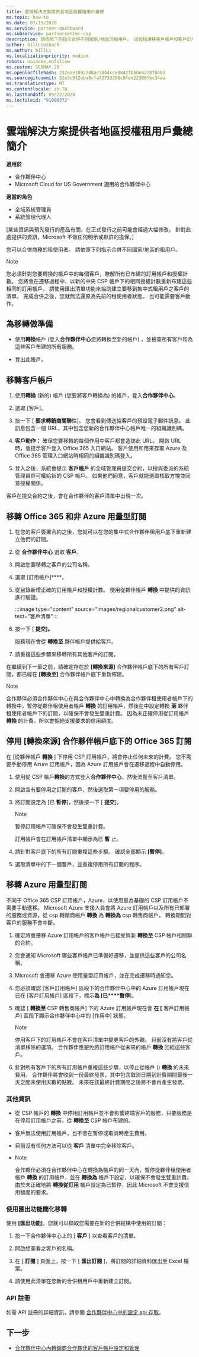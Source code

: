 ```yaml
---
title: 雲端解決方案提供者地區授權租用戶彙總
ms.topic: how-to
ms.date: 07/15/2020
ms.service: partner-dashboard
ms.subservice: partnercenter-csp
description: 請依照下列指示合併不同國家/地區的租用戶。 這包括遷移客戶帳戶和客戶訂用帳戶的步驟。
author: billLinzbach
ms.author: billLi
ms.localizationpriority: medium
robots: noindex,nofollow
ms.custom: SEOMAY.20
ms.openlocfilehash: 232eae10927d8ac38b4cce0842fbb8e4278f8d03
ms.sourcegitcommit: 51e3c912eba8cfa72733206c0fee22386fbc34aa
ms.translationtype: MT
ms.contentlocale: zh-TW
ms.lasthandoff: 09/22/2020
ms.locfileid: "91000372"
---
```

# <a name="instructions-for-csp-regional-authorization-tenant-consolidation"></a>雲端解決方案提供者地區授權租用戶彙總簡介

**適用於**

-  合作夥伴中心
-  Microsoft Cloud for US Government 適用的合作夥伴中心

**適當的角色**

- 全域系統管理員
- 系統管理代理人

\[某些資訊與預先發行的產品有關，在正式發行之前可能會經過大幅修改。 針對此處提供的資訊，Microsoft 不做任何明示或默許的擔保。\]

您可以合併商務的租使用者。 請依照下列指示合併不同國家/地區的租用戶。

>[!NOTE]  
>您必須針對您要轉換的帳戶中的每個客戶，瞭解所有已布建的訂用帳戶和授權計數。 您將會在遷移過程中，以新的中央 CSP 帳戶下的相同授權計數重新布建這些相同的訂用帳戶。 請使用匯出清單功能來協助建立要移到集中式租用戶之客戶的清單。  完成合併之後，您就無法還原為先前的租使用者狀態。 也可能需要客戶動作。

## <a name="prepare-for-migration"></a>為移轉做準備

- 使用**轉換**帳戶 (登入**合作夥伴中心**您將轉換至新的帳戶) ，並檢查所有客戶和為這些客戶布建的所有服務。

- 登出此帳戶。

## <a name="migrate-customer-accounts"></a>移轉客戶帳戶

1. 使用**轉換** (新的) 帳戶 (您要將客戶轉換為) 的帳戶，登入**合作夥伴中心**。

2. 選取 [客戶]。

3. 按一下 [ **要求轉銷商關聯**性]。 您會看到傳送給客戶的預設電子郵件訊息。 此訊息包含一個 URL，其中包含您新的合作夥伴中心帳戶唯一的組織識別碼。

4. **客戶動作：** 確保您要移轉的每個作用中客戶都會造訪此 URL。 開啟 URL 時，會提示客戶登入 Office 365 入口網站。 客戶使用和用來存取 Azure 及 Office 365 管理入口網站時相同的組織識別碼登入。

5. 登入之後，系統會提示 **客戶帳戶** 的全域管理員提交合約，以授與委派的系統管理員許可權給新的 CSP 帳戶。 如果他們同意，客戶就能選取核取方塊並同意授權關係。

客戶在提交合約之後，會在合作夥伴的客戶清單中出現一次。

## <a name="migrating-office-365-and-non-azure-usage-based-subscriptions"></a>移轉 Office 365 和非 Azure 用量型訂閱

1. 在您的客戶簽署合約之後，您就可以在您的集中式合作夥伴租用戶底下重新建立他們的訂閱。

2. 從 **合作夥伴中心** 選取 **客戶**。

3. 開啟您要移轉之客戶的公司名稱。

4. 選取 [訂用帳戶]****。

5. 從目錄新增正確的訂用帳戶和授權計數。 使用從夥伴帳戶 **轉換** 中提供的資訊進行驗證。

   :::image type="content" source="images/regionalcustomer2.png" alt-text="客戶清單":::

6. 按一下 [ **提交]。**

   服務現在會從 **轉換至** 夥伴帳戶提供給客戶。

7. 請重複這些步驟來移轉所有其他客戶的訂閱。

在繼續到下一節之前，請確定存在於 **\[轉換來源\]** 合作夥伴帳戶底下的所有客戶訂閱，都已經在 **\[轉換至\]** 合作夥伴帳戶底下重新佈建。

> [!NOTE]
> 合作夥伴必須合作夥伴中心在與合作夥伴中心中轉換為合作夥伴租使用者帳戶下的轉換中，暫停從夥伴租使用者帳戶 **轉換** 的訂用帳戶，然後在中設定轉換 **至** 夥伴租使用者帳戶下的訂閱，以確保不會發生雙重計費。 因為未正確停用從訂用帳戶 **轉換** 的計費，所以會拒絕支援要求的信用額度。

## <a name="disabling-the-office-365-subscriptions-under-the-transitioning-from-partner-account"></a>停用 \[轉換來源\] 合作夥伴帳戶底下的 Office 365 訂閱

在 [從夥伴帳戶 **轉換** ] 下停用 CSP 訂用帳戶，將會停止任何未來的計費。 您不需要手動停用 Azure 訂用帳戶，因為 Azure 訂用帳戶會在遷移過程中自動停用。

1. 使用從 CSP 帳戶**轉換**的方式登入**合作夥伴中心**，然後流覽至客戶清單。

2. 開啟含有要停用之訂閱的客戶，然後選取第一項要停用的服務。

3. 將訂閱設定為 [已 **暫停**]，然後按一下 [ **提交**]。

   >[!Note]
   >暫停訂用帳戶可確保不會發生雙重計費。

   訂用帳戶會在訂用帳戶清單中顯示為已 **暫** 止。

4. 請針對客戶底下的所有訂閱重複這些步驟。 確認全部顯示 **\[暫停\]**。

5. 選取清單中的下一個客戶，並重複停用所有訂閱的程序。

## <a name="migrating-azure-usage-based-subscriptions"></a>移轉 Azure 用量型訂閱

不同于 Office 365 CSP 訂用帳戶，Azure，以使用量為基礎的 CSP 訂用帳戶不需要手動遷移。 Microsoft Azure 支援人員會將 Azure 訂用帳戶以及所有已部署的服務或資源，從 csp 轉銷商帳戶 **轉換** 為 **轉換為** csp 轉售商帳戶。 轉換期間對客戶的服務不會中斷。

1. 確定將會遷移 Azure 訂用帳戶的客戶帳戶已接受與新 **轉換至** CSP 帳戶相關聯的合約。

2. 您會通知 Microsoft 哪些客戶帳戶已準備好遷移，並提供這些客戶的公司名稱。

3. Microsoft 會遷移 Azure 使用量型訂用帳戶，並在完成遷移時通知您。

4. 您必須確認 [客戶訂用帳戶] 區段下的合作夥伴中心中的 Azure 訂用帳戶現在已在 [客戶訂用帳戶] 區段下，標示**為 [已****暫停**]。

5. 確認 [ **轉換至** CSP 轉售商帳戶] 下的 Azure 訂用帳戶現在會 **在 [** 客戶訂用帳戶] 區段下顯示合作夥伴中心中的 [作用中] 狀態。

   >[!Note]
   > 停用客戶下的訂用帳戶不會在客戶清單中變更客戶的外觀。 目前沒有將客戶從清單移除的選項。 合作夥伴應避免將訂用帳戶從未來的帳戶 **轉換** 回給這些客戶。

6. 針對所有客戶下的所有訂用帳戶重複這些步驟，以停止從帳戶 () **轉換** 的未來費用。 合作夥伴將會收到一份最終發票，其中包含取消日期到計費期間最後一天之間未使用天數的點數。 未來在該最終計費期間之後將不會再產生發票。

### <a name="additional-information"></a>其他資訊

- 從 CSP 帳戶的 **轉換** 中停用訂用帳戶並不會影響終端客戶的服務，只要服務是在停用訂用帳戶之前，從 **轉換至** CSP 帳戶布建的。

- 客戶無法使用訂用帳戶，也不會在暫停或取消時產生費用。

- 目前沒有任何方法可以從 **客戶** 清單中完全移除客戶。
- 
    >[!Note]
    > 合作夥伴必須在合作夥伴中心在轉換為帳戶的同一天內，暫停從夥伴租使用者帳戶 **轉換** 的訂用帳戶，並在 **轉換為** 帳戶下設定，以確保不會發生雙重計費。 由於未正確地將 **轉換從訂用** 帳戶設定為已暫停，因此 Microsoft 不會支援信用額度的要求。

### <a name="simplify-migration-using-export"></a>使用匯出功能簡化移轉

使用 **\[匯出功能\]**，您就可以擷取您需要在新的合併結構中使用的訂閱：

1. 按一下合作夥伴中心上的 [ **客戶** ] 以查看客戶的清單。 

2. 開啟想查看之客戶的名稱。

3. 在 [ **訂閱** ] 頁面上，按一下 [ **匯出訂閱** ]，將訂閱的詳細資料匯出至 Excel 檔案。

4. 請使用此清單在您新的合併租用戶中重新建立訂閱。

### <a name="api-registration"></a>API 註冊

如需 API 註冊的詳細資訊，請參閱 [合作夥伴中心中的設定 api 存取](/partner-center/develop/set-up-api-access-in-partner-center)。

## <a name="next-steps"></a>下一步

- [合作夥伴中心內轉銷商合作夥伴的客戶帳戶設定和管理](customer-accounts.md)